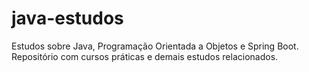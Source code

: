# java-estudos
Estudos sobre Java, Programação Orientada a Objetos e Spring Boot. Repositório com cursos práticas e demais estudos relacionados.
